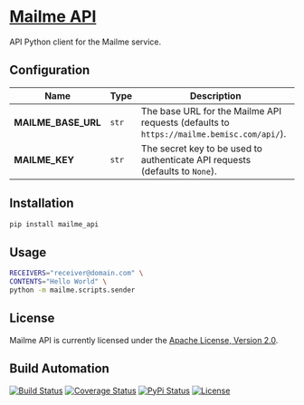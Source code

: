 # [Mailme API](http://mailme-api.hive.pt)

API Python client for the Mailme service.

## Configuration

| Name | Type | Description |
| ----- | ----- | ----- |
| **MAILME_BASE_URL** | `str` | The base URL for the Mailme API requests (defaults to `https://mailme.bemisc.com/api/`). |
| **MAILME_KEY** | `str` |  The secret key to be used to authenticate API requests (defaults to `None`). |

## Installation

```bash
pip install mailme_api
```

## Usage

```bash
RECEIVERS="receiver@domain.com" \
CONTENTS="Hello World" \
python -m mailme.scripts.sender
```

## License

Mailme API is currently licensed under the [Apache License, Version 2.0](http://www.apache.org/licenses/).

## Build Automation

[![Build Status](https://app.travis-ci.com/hivesolutions/mailme_api.svg?branch=master)](https://travis-ci.com/github/hivesolutions/mailme_api)
[![Coverage Status](https://coveralls.io/repos/hivesolutions/mailme_api/badge.svg?branch=master)](https://coveralls.io/r/hivesolutions/mailme_api?branch=master)
[![PyPi Status](https://img.shields.io/pypi/v/mailme_api.svg)](https://pypi.python.org/pypi/mailme_api)
[![License](https://img.shields.io/badge/license-Apache%202.0-blue.svg)](https://www.apache.org/licenses/)
